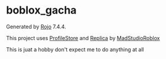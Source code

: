 # boblox_gacha
Generated by [Rojo](https://github.com/rojo-rbx/rojo) 7.4.4.

This project uses [ProfileStore](https://github.com/MadStudioRoblox/ProfileStore) and [Replica](https://github.com/MadStudioRoblox/Replica) by [MadStudioRoblox](https://github.com/MadStudioRoblox)

This is juat a hobby don't expect me to do anything at all
